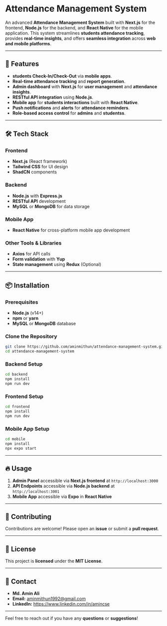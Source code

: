 
# Attendance Management System

An advanced **Attendance Management System** built with **Next.js** for the frontend, **Node.js** for the backend, and **React Native** for the mobile application. This system streamlines **students attendance tracking**, provides **real-time insights**, and offers **seamless integration** across **web and mobile platforms**.

---

## 🚀 **Features**

- **students Check-In/Check-Out** via **mobile apps**.
- **Real-time attendance tracking** and **report generation**.
- **Admin dashboard** with **Next.js** for **user management** and **attendance insights**.
- **RESTful API integration** using **Node.js**.
- **Mobile app** for **students interactions** built with **React Native**.
- **Push notifications** and **alerts** for **attendance reminders**.
- **Role-based access control** for **admins** and **studentss**.

---

## 🛠️ **Tech Stack**

### **Frontend**

- **Next.js** (React framework)
- **Tailwind CSS** for UI design
- **ShadCN** components

### **Backend**

- **Node.js** with **Express.js**
- **RESTful API** development
- **MySQL** or **MongoDB** for data storage

### **Mobile App**

- **React Native** for cross-platform mobile app development

### **Other Tools & Libraries**
- **Axios** for API calls
- **Form validation** with **Yup**
- **State management** using **Redux** (Optional)

---

## 📦 **Installation**

### **Prerequisites**

- **Node.js** (v14+)
- **npm** or **yarn**
- **MySQL** or **MongoDB** database

### **Clone the Repository**

```bash
git clone https://github.com/aminmithun/attendance-management-system.git
cd attendance-management-system
```

### **Backend Setup**

```bash
cd backend
npm install
npm run dev
```

### **Frontend Setup**

```bash
cd frontend
npm install
npm run dev
```

### **Mobile App Setup**

```bash
cd mobile
npm install
npx expo start
```

---

## 🔥 **Usage**

1. **Admin Panel** accessible via **Next.js frontend** at `http://localhost:3000`
2. **API Endpoints** accessible via **Node.js backend** at `http://localhost:3001`
3. **Mobile App** accessible via **Expo** in **React Native**

---

## 🎯 **Contributing**

Contributions are welcome! Please open an **issue** or submit a **pull request**.

---

## 📄 **License**

This project is **licensed** under the **MIT License**.

---

## 💬 **Contact**

- **Md. Amin Ali**
- **Email:** aminmithun1992@gmail.com
- **LinkedIn:** https://www.linkedin.com/in/amincse

---

Feel free to reach out if you have any **questions** or **suggestions**!



